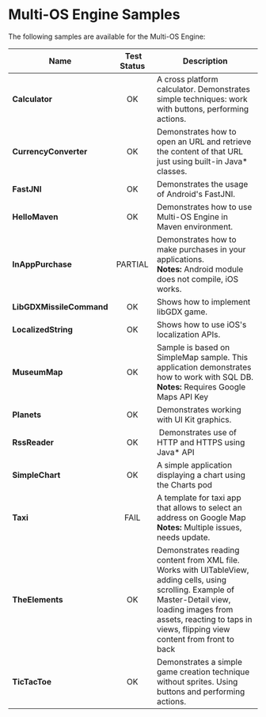 Multi-OS Engine Samples
=======================

The following samples are available for the Multi-OS Engine:

| Name | Test Status | Description |
|------|:-----------:|-------------|
| **Calculator** | OK | A cross platform calculator. Demonstrates simple techniques: work with buttons, performing actions. |
| **CurrencyConverter** | OK | Demonstrates how to open an URL and retrieve the content of that URL just using built-in Java* classes. |
| **FastJNI** | OK | Demonstrates the usage of Android's FastJNI. |
| **HelloMaven** | OK | Demonstrates how to use Multi-OS Engine in Maven environment. |
| **InAppPurchase** | PARTIAL | Demonstrates how to make purchases in your applications. <br />**Notes:** Android module does not compile, iOS works. |
| **LibGDXMissileCommand** | OK | Shows how to implement libGDX game. |
| **LocalizedString** | OK | Shows how to use iOS's localization APIs. |
| **MuseumMap** | OK | Sample is based on SimpleMap sample. This application demonstrates how to work with SQL DB. <br />**Notes:** Requires Google Maps API Key |
| **Planets** | OK | Demonstrates working with UI Kit graphics. |
| **RssReader** | OK | Demonstrates use of HTTP and HTTPS using Java* API |
| **SimpleChart** | OK | A simple application displaying a chart using the Charts pod |
| **Taxi** | FAIL | A template for taxi app that allows to select an address on Google Map <br />**Notes:** Multiple issues, needs update. |
| **TheElements** | OK | Demonstrates reading content from XML file. Works with UITableView, adding cells, using scrolling. Example of Master-Detail view, loading images from assets, reacting to taps in views, flipping view content from front to back |
| **TicTacToe** | OK | Demonstrates a simple game creation technique without  sprites. Using buttons and performing actions. |
